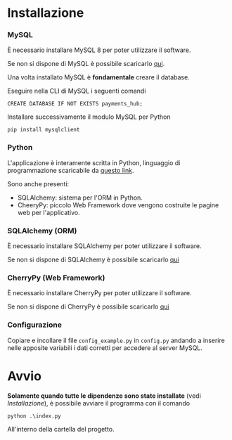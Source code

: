 # Installazione

### MySQL

È necessario installare MySQL 8 per poter utilizzare il software.

Se non si dispone di MySQL è possibile scaricarlo [qui](https://dev.mysql.com/downloads/file/?id=544662).

Una volta installato MySQL è **fondamentale** creare il database.

Eseguire nella CLI di MySQL i seguenti comandi

```
CREATE DATABASE IF NOT EXISTS payments_hub;
```

Installare successivamente il modulo MySQL per Python

```
pip install mysqlclient
```

### Python

L'applicazione è interamente scritta in Python, linguaggio di programmazione scaricabile da [questo link](https://www.python.org/downloads/release/python-3135/).

Sono anche presenti:

- SQLAlchemy: sistema per l'ORM in Python.
- CheeryPy: piccolo Web Framework dove vengono costruite le pagine web per l'applicativo.

### SQLAlchemy (ORM)

È necessario installare SQLAlchemy per poter utilizzare il software.

Se non si dispone di SQLAlchemy è possibile scaricarlo [qui](https://docs.sqlalchemy.org/en/20/intro.html#installation)

### CherryPy (Web Framework)

È necessario installare CherryPy per poter utilizzare il software.

Se non si dispone di CherryPy è possibile scaricarlo [qui](https://cherrypy.dev/)

### Configurazione

Copiare e incollare il file `config_example.py` in `config.py` andando a inserire nelle apposite variabili i dati corretti per accedere al server MySQL.

# Avvio

**Solamente quando tutte le dipendenze sono state installate** (vedi *Installazione*), è possibile avviare il programma con il comando

```python .\index.py```

All'interno della cartella del progetto.